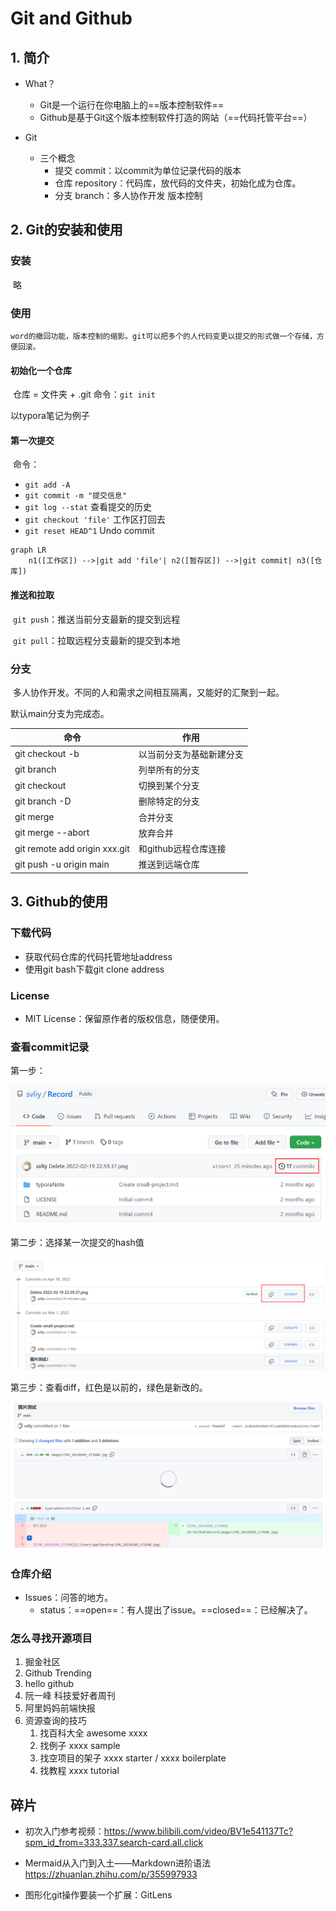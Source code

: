 # Git and Github

## 1. 简介

- What？
  - Git是一个运行在你电脑上的==版本控制软件==
  - Github是基于Git这个版本控制软件打造的网站（==代码托管平台==）

- Git
  - 三个概念
    - 提交 commit：以commit为单位记录代码的版本
    - 仓库 repository：代码库，放代码的文件夹，初始化成为仓库。
    - 分支 branch：多人协作开发 版本控制

## 2. Git的安装和使用

### 安装

​		略

### 使用

 	word的撤回功能，版本控制的缩影。git可以把多个的人代码变更以提交的形式做一个存储，方便回滚。

#### 初始化一个仓库

​	仓库 = 文件夹 + .git		命令：`git init`

以typora笔记为例子

#### 第一次提交

​	命令：

- `git add -A` 
- `git commit -m "提交信息"`
- `git log --stat` 查看提交的历史
- `git checkout 'file'` 工作区打回去
- `git reset HEAD^1` Undo commit

```mermaid
graph LR
	n1([工作区]) -->|git add 'file'| n2([暂存区]) -->|git commit| n3([仓库])
```

#### 推送和拉取

​	`git push`：推送当前分支最新的提交到远程

​	`git pull`：拉取远程分支最新的提交到本地

### 分支

​		多人协作开发。不同的人和需求之间相互隔离，又能好的汇聚到一起。

默认main分支为完成态。

| 命令                          | 作用                     |
| ----------------------------- | ------------------------ |
| git checkout -b <branchname>  | 以当前分支为基础新建分支 |
| git branch                    | 列举所有的分支           |
| git checkout <branchname>     | 切换到某个分支           |
| git branch -D <branchname>    | 删除特定的分支           |
| git merge <branchname>        | 合并分支                 |
| git merge --abort             | 放弃合并                 |
| git remote add origin xxx.git | 和github远程仓库连接     |
| git push -u origin main       | 推送到远端仓库           |





## 3. Github的使用

### 下载代码

- 获取代码仓库的代码托管地址address
- 使用git bash下载git clone address

### License

- MIT License：保留原作者的版权信息，随便使用。

### 查看commit记录

第一步：

![image-20220418093424904](assets/image-20220418093424904.png)

第二步：选择某一次提交的hash值

![image-20220418093538310](assets/image-20220418093538310.png)

第三步：查看diff，红色是以前的，绿色是新改的。

![image-20220418093640041](assets/image-20220418093640041.png)

### 仓库介绍

- Issues：问答的地方。
  - status：==open==：有人提出了issue。==closed==：已经解决了。

### 怎么寻找开源项目

1. 掘金社区
2. Github Trending
3. hello github
4. 阮一峰 科技爱好者周刊
5. 阿里妈妈前端快报
6. 资源查询的技巧
   1. 找百科大全 awesome xxxx
   2. 找例子 xxxx sample
   3. 找空项目的架子 xxxx starter / xxxx boilerplate
   4. 找教程 xxxx tutorial

## 碎片

- 初次入门参考视频：https://www.bilibili.com/video/BV1e541137Tc?spm_id_from=333.337.search-card.all.click

- Mermaid从入门到入土——Markdown进阶语法 https://zhuanlan.zhihu.com/p/355997933

- 图形化git操作要装一个扩展：GitLens

  